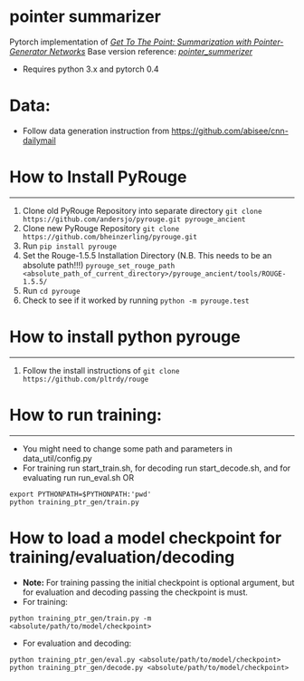 # pointer summarizer

Pytorch implementation of *[Get To The Point: Summarization with Pointer-Generator Networks](https://arxiv.org/abs/1704.04368)*
Base version reference: *[pointer_summerizer](https://github.com/atulkum/pointer_summarizer)*

* Requires python 3.x and pytorch 0.4

# Data:
* Follow data generation instruction from https://github.com/abisee/cnn-dailymail 

# How to Install PyRouge
--------------------------------------------
1. Clone old PyRouge Repository into separate directory `git clone https://github.com/andersjo/pyrouge.git pyrouge_ancient`
2. Clone new PyRouge Repository `git clone https://github.com/bheinzerling/pyrouge.git`
3. Run `pip install pyrouge`
4. Set the Rouge-1.5.5 Installation Directory (N.B. This needs to be an absolute path!!!)
  `pyrouge_set_rouge_path <absolute_path_of_current_directory>/pyrouge_ancient/tools/ROUGE-1.5.5/`
5. Run `cd pyrouge`
6. Check to see if it worked by running `python -m pyrouge.test`

# How to install python pyrouge
--------------------------------------------
1. Follow the install instructions of `git clone https://github.com/pltrdy/rouge`


# How to run training:
--------------------------------------------
* You might need to change some path and parameters in data_util/config.py
* For training run start_train.sh, for decoding run start_decode.sh, and for evaluating run run_eval.sh
OR
```
export PYTHONPATH=$PYTHONPATH:'pwd'
python training_ptr_gen/train.py
```

# How to load a model checkpoint for training/evaluation/decoding
* **Note:** For training passing the initial checkpoint is optional argument, but for evaluation and decoding passing the checkpoint is must.
* For training:
```
python training_ptr_gen/train.py -m <absolute/path/to/model/checkpoint>
```
* For evaluation and decoding:
```
python training_ptr_gen/eval.py <absolute/path/to/model/checkpoint>
python training_ptr_gen/decode.py <absolute/path/to/model/checkpoint>
```
